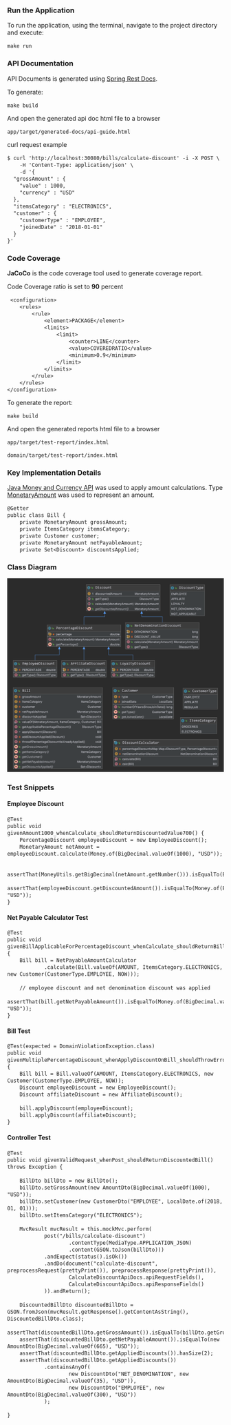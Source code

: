 ### Run the Application

To run the application, using the terminal, navigate to the project directory and execute: 
```
make run
```

### API Documentation

API Documents is generated using [Spring Rest Docs](https://spring.io/projects/spring-restdocs).

To generate:
```
make build
```
And open the generated api doc html file to a browser
```
app/target/generated-docs/api-guide.html
```

curl request example

    $ curl 'http://localhost:30080/bills/calculate-discount' -i -X POST \
        -H 'Content-Type: application/json' \
        -d '{
      "grossAmount" : {
        "value" : 1000,
        "currency" : "USD"
      },
      "itemsCategory" : "ELECTRONICS",
      "customer" : {
        "customerType" : "EMPLOYEE",
        "joinedDate" : "2018-01-01"
      }
    }'

### Code Coverage

**JaCoCo** is the code coverage tool used to generate coverage report.

Code Coverage ratio is set to **90** percent

     <configuration>
        <rules>
            <rule>
                <element>PACKAGE</element>
                <limits>
                    <limit>
                        <counter>LINE</counter>
                        <value>COVEREDRATIO</value>
                        <minimum>0.9</minimum>
                    </limit>
                </limits>
            </rule>
        </rules>
    </configuration>

To generate the report:
```
make build
```
And open the generated reports html file to a browser
```
app/target/test-report/index.html
```
```
domain/target/test-report/index.html
```


### Key Implementation Details
[Java Money and Currency API](https://javamoney.github.io/) was used to apply amount calculations. 
Type [MonetaryAmount](http://javadox.com/javax.money/money-api/1.0/javax/money/MonetaryAmount.html) was used to represent an amount.

    @Getter
    public class Bill {
        private MonetaryAmount grossAmount;
        private ItemsCategory itemsCategory;
        private Customer customer;
        private MonetaryAmount netPayableAmount;
        private Set<Discount> discountsApplied;

### Class Diagram

![picture](class-diagram.png)

### Test Snippets

#### Employee Discount

    @Test
    public void givenAmount1000_whenCalculate_shouldReturnDiscountedValue700() {
        PercentageDiscount employeeDiscount = new EmployeeDiscount();
        MonetaryAmount netAmount = employeeDiscount.calculate(Money.of(BigDecimal.valueOf(1000), "USD"));

        assertThat(MoneyUtils.getBigDecimal(netAmount.getNumber())).isEqualTo(BigDecimal.valueOf(700));
        assertThat(employeeDiscount.getDiscountedAmount()).isEqualTo(Money.of(BigDecimal.valueOf(300), "USD"));
    }

#### Net Payable Calculator Test

    @Test
    public void givenBillApplicableForPercentageDiscount_whenCalculate_shouldReturnBillWithNetPayableAmount() {
        Bill bill = NetPayableAmountCalculator
                .calculate(Bill.valueOf(AMOUNT, ItemsCategory.ELECTRONICS, new Customer(CustomerType.EMPLOYEE, NOW)));

        // employee discount and net denomination discount was applied
        assertThat(bill.getNetPayableAmount()).isEqualTo(Money.of(BigDecimal.valueOf(665), "USD"));
    }
    
#### Bill Test
    @Test(expected = DomainViolationException.class)
    public void givenMultiplePercentageDiscount_whenApplyDiscountOnBill_shouldThrowError() {
        Bill bill = Bill.valueOf(AMOUNT, ItemsCategory.ELECTRONICS, new Customer(CustomerType.EMPLOYEE, NOW));
        Discount employeeDiscount = new EmployeeDiscount();
        Discount affiliateDiscount = new AffiliateDiscount();

        bill.applyDiscount(employeeDiscount);
        bill.applyDiscount(affiliateDiscount);
    }

#### Controller Test
    @Test
    public void givenValidRequest_whenPost_shouldReturnDiscountedBill() throws Exception {

        BillDto billDto = new BillDto();
        billDto.setGrossAmount(new AmountDto(BigDecimal.valueOf(1000), "USD"));
        billDto.setCustomer(new CustomerDto("EMPLOYEE", LocalDate.of(2018, 01, 01)));
        billDto.setItemsCategory("ELECTRONICS");

        MvcResult mvcResult = this.mockMvc.perform(
                post("/bills/calculate-discount")
                        .contentType(MediaType.APPLICATION_JSON)
                        .content(GSON.toJson(billDto)))
                .andExpect(status().isOk())
                .andDo(document("calculate-discount", preprocessRequest(prettyPrint()), preprocessResponse(prettyPrint()),
                        CalculateDiscountApiDocs.apiRequestFields(),
                        CalculateDiscountApiDocs.apiResponseFields()
                )).andReturn();

        DiscountedBillDto discountedBillDto = GSON.fromJson(mvcResult.getResponse().getContentAsString(), DiscountedBillDto.class);
        assertThat(discountedBillDto.getGrossAmount()).isEqualTo(billDto.getGrossAmount());
        assertThat(discountedBillDto.getNetPayableAmount()).isEqualTo(new AmountDto(BigDecimal.valueOf(665), "USD"));
        assertThat(discountedBillDto.getAppliedDiscounts()).hasSize(2);
        assertThat(discountedBillDto.getAppliedDiscounts())
                .containsAnyOf(
                        new DiscountDto("NET_DENOMINATION", new AmountDto(BigDecimal.valueOf(35), "USD")),
                        new DiscountDto("EMPLOYEE", new AmountDto(BigDecimal.valueOf(300), "USD"))
                );

    }